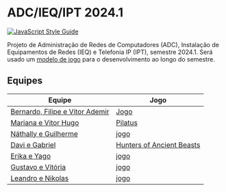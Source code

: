 # ADC/IEQ/IPT 2024.1

[![JavaScript Style Guide](https://img.shields.io/badge/code_style-standard-brightgreen.svg)](https://standardjs.com)

Projeto de Administração de Redes de Computadores (ADC), Instalação de Equipamentos de Redes (IEQ) e Telefonia IP (IPT), semestre 2024.1. Será usado um [modelo de jogo](jogo-modelo.md) para o desenvolvimento ao longo do semestre.
 
## Equipes

| Equipe | Jogo |
|-|-|
| [Bernardo, Filipe e Vitor Ademir](https://github.com/VFB-Corporation) | [Jogo](https://github.com/VFB-Corporation/JOGO) |
| [Mariana e Vitor Hugo](https://github.com/mvplay-s) | [Pilatus](https://github.com/mvplay-s/Pilatus) |
| [Náthally e Guilherme](https://github.com/vimdoalegrete) | [jogo](https://github.com/vimdoalegrete/jogo) | 
| [Davi e Gabriel](https://github.com/huntersofancientbeasts)|[Hunters of Ancient Beasts](https://github.com/huntersofancientbeasts/jogo) |
| [Erika e Yago](https://github.com/erikayago) | [jogo](https://github.com/erikayago/jogo) |
| [Gustavo e Vitória]() | [jogo](https://github.com/tangram-game/jogo) |
| [Leandro e Nikolas](https://github.com/nlentertainment) | [jogo](https://github.com/nlentertainment/jogo) |
